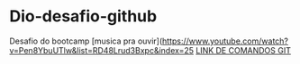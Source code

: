# Dio-desafio-github
Desafio do bootcamp
[musica pra ouvir](https://www.youtube.com/watch?v=Pen8YbuUTlw&list=RD48Lrud3Bxpc&index=25
[LINK DE COMANDOS GIT](https://gist.github.com/leocomelli/2545add34e4fec21ec16)

